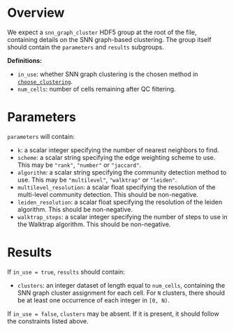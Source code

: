 # Overview

We expect a `snn_graph_cluster` HDF5 group at the root of the file, containing details on the SNN graph-based clustering.
The group itself should contain the `parameters` and `results` subgroups.

**Definitions:**

- `in_use`: whether SNN graph clustering is the chosen method in [`choose_clustering`](../choose_clustering/v1_0.md).
- `num_cells`: number of cells remaining after QC filtering.

# Parameters

`parameters` will contain:

- `k`: a scalar integer specifying the number of nearest neighbors to find.
- `scheme`: a scalar string specifying the edge weighting scheme to use.
  This may be `"rank"`, `"number"` or `"jaccard"`.
- `algorithm`: a scalar string specifying the community detection method to use.
  This may be `"multilevel"`, `"walktrap"` or `"leiden"`.
- `multilevel_resolution`: a scalar float specifying the resolution of the multi-level community detection.
  This should be non-negative.
- `leiden_resolution`: a scalar float specifying the resolution of the leiden algorithm.
  This should be non-negative.
- `walktrap_steps`: a scalar integer specifying the number of steps to use in the Walktrap algorithm.
  This should be non-negative.

# Results

If `in_use = true`, `results` should contain:

- `clusters`: an integer dataset of length equal to `num_cells`, containing the SNN graph cluster assignment for each cell.
  For `N` clusters, there should be at least one occurrence of each integer in `[0, N)`.

If `in_use = false`, `clusters` may be absent.
If it is present, it should follow the constraints listed above.
